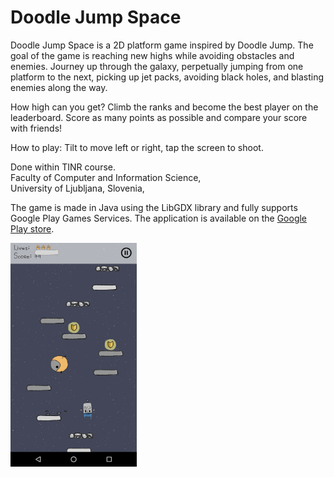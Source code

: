 # Doodle Jump Space
Doodle Jump Space is a 2D platform game inspired by Doodle Jump. The goal of the game is reaching new highs while avoiding obstacles and enemies. Journey up through the galaxy, perpetually jumping from one platform to the next, picking up jet packs, avoiding black holes, and blasting enemies along the way. 

How high can you get? 
Climb the ranks and become the best player on the leaderboard. 
Score as many points as possible and compare your score with friends!

How to play:
Tilt to move left or right, tap the screen to shoot.

Done within TINR course.   
Faculty of Computer and Information Science,   
University of Ljubljana, Slovenia,   


The game is made in Java using the LibGDX library and fully supports Google Play Games Services. The application is available
on the [Google Play store](https://play.google.com/store/apps/details?id=tk.sebastjanmevlja.doodlejumpspace). 
  
<img src="https://github.com/mevljas/Doodle-jump-space/blob/main/images/image.png" width="40%" height="80%" />  

